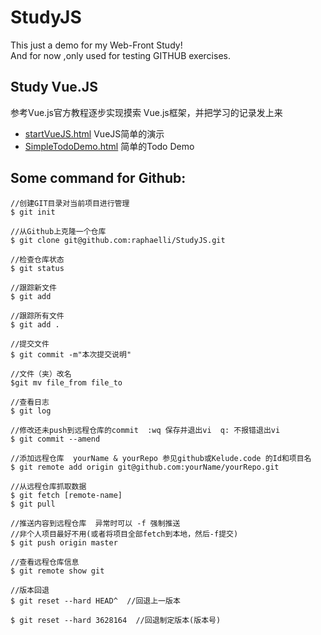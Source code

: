 # StudyJS
This just a demo for my Web-Front Study!  
And for now ,only used for testing GITHUB exercises.

## Study Vue.JS
参考Vue.js官方教程逐步实现摸索 Vue.js框架，并把学习的记录发上来

- [startVueJS.html](VueJS/startVueJS.html)  VueJS简单的演示
- [SimpleTodoDemo.html](VueJS/SimpleTodoDemo.html)    简单的Todo Demo


## Some command for Github:
```
//创建GIT目录对当前项目进行管理
$ git init      

//从Github上克隆一个仓库
$ git clone git@github.com:raphaelli/StudyJS.git

//检查仓库状态
$ git status

//跟踪新文件
$ git add   

//跟踪所有文件
$ git add .

//提交文件
$ git commit -m"本次提交说明"

//文件（夹）改名
$git mv file_from file_to

//查看日志
$ git log

//修改还未push到远程仓库的commit  :wq 保存并退出vi  q: 不报错退出vi
$ git commit --amend

//添加远程仓库  yourName & yourRepo 参见github或Kelude.code 的Id和项目名
$ git remote add origin git@github.com:yourName/yourRepo.git

//从远程仓库抓取数据
$ git fetch [remote-name]
$ git pull

//推送内容到远程仓库  异常时可以 -f 强制推送
//非个人项目最好不用(或者将项目全部fetch到本地，然后-f提交)
$ git push origin master

//查看远程仓库信息
$ git remote show git

//版本回退
$ git reset --hard HEAD^  //回退上一版本

$ git reset --hard 3628164  //回退制定版本(版本号)


```
